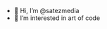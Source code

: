 - 👋 Hi, I’m @satezmedia
- 👀 I’m interested in art of code

<!---
satezmedia/satezmedia is a ✨ special ✨ repository because its `README.md` (this file) appears on your GitHub profile.
You can click the Preview link to take a look at your changes.
--->
